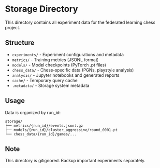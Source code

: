 # Storage Directory

This directory contains all experiment data for the federated learning chess project.

## Structure

- `experiments/` - Experiment configurations and metadata
- `metrics/` - Training metrics (JSONL format)
- `models/` - Model checkpoints (PyTorch .pt files)
- `chess_data/` - Chess-specific data (PGNs, playstyle analysis)
- `analysis/` - Jupyter notebooks and generated reports
- `cache/` - Temporary query cache
- `.metadata/` - Storage system metadata

## Usage

Data is organized by run_id:
```
storage/
├── metrics/{run_id}/events.jsonl.gz
├── models/{run_id}/cluster_aggressive/round_0001.pt
└── chess_data/{run_id}/games/...
```

## Note

This directory is gitignored. Backup important experiments separately.
